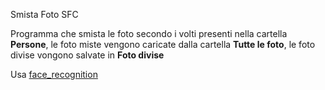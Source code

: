 Smista Foto SFC

Programma che smista le foto secondo i volti presenti nella cartella **Persone**, le foto miste vengono caricate dalla cartella **Tutte le foto**, le foto divise vongono salvate in **Foto divise**

Usa [face_recognition](https://github.com/ageitgey/face_recognition)
